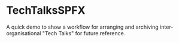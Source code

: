 # TechTalksSPFX
A quick demo to show a workflow for arranging and archiving inter-organisational "Tech Talks" for future reference.  
